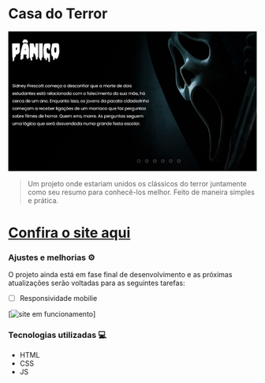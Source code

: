 # Casa do Terror

<img src="./site.png" alt="Imagem inicial do site">

> Um projeto onde estariam unidos os clássicos do terror juntamente como seu resumo para conhecê-los melhor. Feito de maneira simples e prática.

<h1><a href="https://barcellos-estudio.github.io/projeto-casa-do-terror/" target= _blank>Confira o site aqui</a></h1>

### Ajustes e melhorias ⚙️

O projeto ainda está em fase final de desenvolvimento e as próximas atualizações serão voltadas para as seguintes tarefas:

- [ ] Responsividade mobilie

[<img src="./CasaDoTerror.gif" alt="site em funcionamento">]

### Tecnologias utilizadas 💻

- HTML
- CSS
- JS
